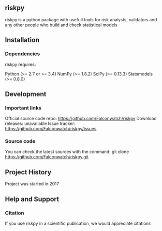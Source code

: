 ## riskpy
riskpy is a python package with usefull tools for risk analysts, validators and any other people who build and check statistical models

## Installation
### Dependencies

riskpy requires:

Python (>= 2.7 or >= 3.4)
NumPy (>= 1.8.2)
SciPy (>= 0.13.3)
Statsmodels (>= 0.8.0)


## Development

### Important links
Official source code repo: https://github.com/Falconwatch/riskpy
Download releases: unavailable
Issue tracker: https://github.com/Falconwatch/riskpy/issues

### Source code
You can check the latest sources with the command:
git clone https://github.com/Falconwatch/riskpy.git

## Project History
Project was started in 2017

## Help and Support

### Citation
If you use riskpy in a scientific publication, we would appreciate citations
